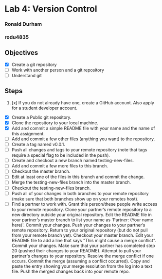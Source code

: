 # Lab 4: Version Control

### Ronald Durham
### rodu4835

## Objectives
 - [x] Create a git repository
 - [ ] Work with another person and a git repository
 - [ ] Understand git

## Steps
1. [x] If you do not already have one, create a GitHub account. Also apply for a student developer account.
 - [x] Create a Public git repository.
 - [x] Clone the repository to your local machine.
 - [x] Add and commit a simple README file with your name and the name of this assignment. 
 - [ ] Add and commit a few other files (anything you want) to the repository. 
 - [ ] Create a tag named v0.0.1.
 - [ ] Push all changes and tags to your remote repository (note that tags require a special flag to be included in the push).
 - [ ] Create and checkout a new branch named testing-new-files.
 - [ ] Add and commit a few more files to this branch.
 - [ ] Checkout the master branch.
 - [ ] Edit at least one of the files in this branch and commit the change.
 - [ ] Merge the testing-new-files branch into the master branch.
 - [ ] Checkout the testing-new-files branch.
 - [ ] Push all of your changes in both branches to your remote repository (make sure that both branches show up on your remotes host).
 - [ ] Find a partner to work with.
Grant this person/these people write access to your remote repository.
Clone your partner’s remote repository to a new directory outside your original repository.
Edit the README file in your partner’s master branch to list your name as 'Partner: (Your name here)'.
Commit your changes.
Push your changes to your partner’s remote repository.
Return to your original repository (but do not pull from your remote branch yet).
Checkout your master branch.
Edit your README file to add a line that says "This might cause a merge conflict".
Commit your changes.
Make sure that your partner has completed step 20 (pushed their changes to your README).
Attempt to pull your partner's changes to your repository.
Resolve the merge conflict if one occurs.
Commit the merge (assuming a conflict occurred).
Copy and paste the entry showing your merge resolution from the log into a text file.
Push the merged changes back into your remote repo.
